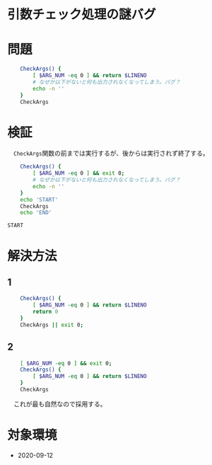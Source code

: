 # 引数チェック処理の謎バグ

# 問題

```sh
	CheckArgs() {
		[ $ARG_NUM -eq 0 ] && return $LINENO
		# なぜか以下がないと何も出力されなくなってしまう。バグ？
		echo -n ''
	}
	CheckArgs
```

# 検証

　`CheckArgs`関数の前までは実行するが、後からは実行されず終了する。

```sh
	CheckArgs() {
		[ $ARG_NUM -eq 0 ] && exit 0;
		# なぜか以下がないと何も出力されなくなってしまう。バグ？
		echo -n ''
	}
	echo 'START'
	CheckArgs
	echo 'END'
```
```
START
```

# 解決方法

## 1

```sh
	CheckArgs() {
		[ $ARG_NUM -eq 0 ] && return $LINENO
		return 0
	}
	CheckArgs || exit 0;
```

## 2

```sh
	[ $ARG_NUM -eq 0 ] && exit 0;
	CheckArgs() {
		[ $ARG_NUM -eq 0 ] && return $LINENO
	}
	CheckArgs
```

　これが最も自然なので採用する。

# 対象環境

* <time datetime="2020-09-12T14:59:54+0900" title="実施日">2020-09-12</time>

